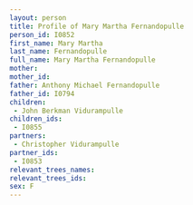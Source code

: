 ```yaml
---
layout: person
title: Profile of Mary Martha Fernandopulle
person_id: I0852
first_name: Mary Martha
last_name: Fernandopulle
full_name: Mary Martha Fernandopulle
mother: 
mother_id: 
father: Anthony Michael Fernandopulle
father_id: I0794
children:
 - John Berkman Vidurampulle
children_ids:
 - I0855
partners:
 - Christopher Vidurampulle
partner_ids:
 - I0853
relevant_trees_names:
relevant_trees_ids:
sex: F
---
```


